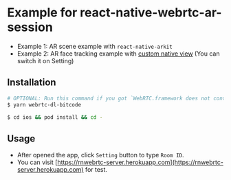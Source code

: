 # Example for react-native-webrtc-ar-session

- Example 1: AR scene example with `react-native-arkit`
- Example 2: AR face tracking example with [custom native view](ios/ExampleARSCNViewManager.m) (You can switch it on Setting)

## Installation

```bash
# OPTIONAL: Run this command if you got `WebRTC.framework does not contain bitcode` build error
$ yarn webrtc-dl-bitcode

$ cd ios && pod install && cd -
```

## Usage

- After opened the app, click `Setting` button to type `Room ID`.
- You can visit [https://rnwebrtc-server.herokuapp.com](https://rnwebrtc-server.herokuapp.com) for test.
